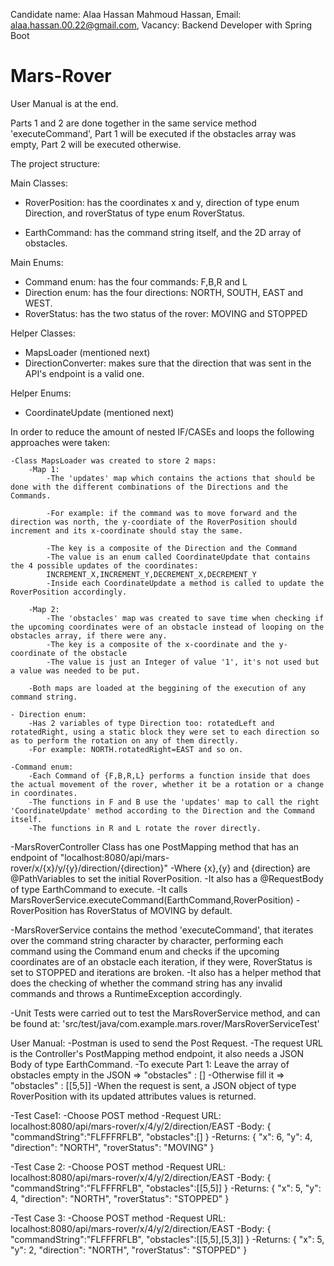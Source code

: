 Candidate name: Alaa Hassan Mahmoud Hassan, Email: alaa.hassan.00.22@gmail.com, Vacancy: Backend Developer with Spring Boot

# Mars-Rover
User Manual is at the end.

Parts 1 and 2 are done together in the same service method 'executeCommand', Part 1 will be executed if the obstacles array was empty, Part 2 will be executed otherwise.

The project structure:

Main Classes:
- RoverPosition: has the coordinates x and y, direction of type enum Direction, and roverStatus of type enum RoverStatus.

- EarthCommand: has the command string itself, and the 2D array of obstacles.

Main Enums:
- Command enum: has the four commands: F,B,R and L
- Direction enum: has the four directions: NORTH, SOUTH, EAST and WEST.
- RoverStatus: has the two status of the rover: MOVING and STOPPED

Helper Classes:
- MapsLoader (mentioned next)
- DirectionConverter: makes sure that the direction that was sent in the API's endpoint is a valid one.

Helper Enums:
- CoordinateUpdate (mentioned next)

In order to reduce the amount of nested IF/CASEs and loops the following approaches were taken:

	-Class MapsLoader was created to store 2 maps:
		-Map 1: 
			-The 'updates' map which contains the actions that should be done with the different combinations of the Directions and the Commands.
			
			-For example: if the command was to move forward and the direction was north, the y-coordiate of the RoverPosition should increment and its x-coordinate should stay the same.
			
			-The key is a composite of the Direction and the Command
			-The value is an enum called CoordinateUpdate that contains the 4 possible updates of the coordinates: 
			INCREMENT_X,INCREMENT_Y,DECREMENT_X,DECREMENT_Y
			-Inside each CoordinateUpdate a method is called to update the RoverPosition accordingly.
			
		-Map 2:
			-The 'obstacles' map was created to save time when checking if the upcoming coordinates were of an obstacle instead of looping on the obstacles array, if there were any.
			-The key is a composite of the x-coordinate and the y-coordinate of the obstacle
			-The value is just an Integer of value '1', it's not used but a value was needed to be put.
			
		-Both maps are loaded at the beggining of the execution of any command string.

	- Direction enum:
		-Has 2 variables of type Direction too: rotatedLeft and rotatedRight, using a static block they were set to each direction so as to perform the rotation on any of them directly.
		-For example: NORTH.rotatedRight=EAST and so on.
		
	-Command enum:
		-Each Command of {F,B,R,L} performs a function inside that does the actual movement of the rover, whether it be a rotation or a change in coordinates.
		-The functions in F and B use the 'updates' map to call the right 'CoordinateUpdate' method according to the Direction and the Command itself.
		-The functions in R and L rotate the rover directly.


-MarsRoverController Class has one PostMapping method that has an endpoint of "localhost:8080/api/mars-rover/x/{x}/y/{y}/direction/{direction}"
	-Where {x},{y} and {direction} are @PathVariables to set the initial RoverPosition.
	-It also has a @RequestBody of type EarthCommand to execute.
	-It calls MarsRoverService.executeCommand(EarthCommand,RoverPosition)
	-RoverPosition has RoverStatus of MOVING by default.
	
-MarsRoverService contains the method 'executeCommand', that iterates over the command string character by character, performing each command using the Command enum and checks if the upcoming coordinates are of an obstacle each iteration, if they were, RoverStatus is set to STOPPED and iterations are broken.
	-It also has a helper method that does the checking of whether the command string has any invalid commands and throws a RuntimeException accordingly.
	
-Unit Tests were carried out to test the MarsRoverService method, and can be found at: 'src/test/java/com.example.mars.rover/MarsRoverServiceTest'

	
User Manual:
-Postman is used to send the Post Request.
-The request URL is the Controller's PostMapping method endpoint, it also needs a JSON Body of type EarthCommand.
-To execute Part 1: Leave the array of obstacles empty in the JSON => "obstacles" : []
-Otherwise fill it => "obstacles" : [[5,5]]
-When the request is sent, a JSON object of type RoverPosition with its updated attributes values is returned.

-Test Case1:
	-Choose POST method
	-Request URL: localhost:8080/api/mars-rover/x/4/y/2/direction/EAST
	-Body:
		{
		"commandString":"FLFFFRFLB",
		"obstacles":[]
		}
	-Returns:
		{
		"x": 6,
		"y": 4,
		"direction": "NORTH",
		"roverStatus": "MOVING"
		}
		
-Test Case 2:
	-Choose POST method
	-Request URL: localhost:8080/api/mars-rover/x/4/y/2/direction/EAST
	-Body:
		{
		"commandString":"FLFFFRFLB",
		"obstacles":[[5,5]]
		}
	-Returns:
		{
			"x": 5,
			"y": 4,
			"direction": "NORTH",
			"roverStatus": "STOPPED"
		}

-Test Case 3:
	-Choose POST method
	-Request URL: localhost:8080/api/mars-rover/x/4/y/2/direction/EAST
	-Body:
		{
		"commandString":"FLFFFRFLB",
		"obstacles":[[5,5],[5,3]]
		}
	-Returns:
		{
			"x": 5,
			"y": 2,
			"direction": "NORTH",
			"roverStatus": "STOPPED"
		}
